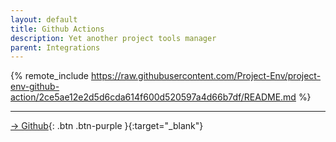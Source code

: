 ```yaml
---
layout: default
title: Github Actions
description: Yet another project tools manager
parent: Integrations
---
```


{% remote_include https://raw.githubusercontent.com/Project-Env/project-env-github-action/2ce5ae12e2d5d6cda614f600d520597a4d66b7df/README.md %}

---

[→ Github](https://github.com/Project-Env/project-env-github-action){: .btn .btn-purple }{:target="_blank"}